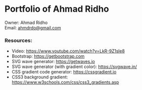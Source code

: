# Portfolio of Ahmad Ridho
Owner: Ahmad Ridho<br/>
Email: ahmdrdo@gmail.com

### Resources:
- Video: https://www.youtube.com/watch?v=LkR-9Z1sle8
- Bootstrap: https://getbootstrap.com
- SVG wave generator: https://getwaves.io
- SVG wave generator (with gradient color): https://svgwave.in/
- CSS gradient code generator: https://cssgradient.io
- CSS3 background gradient: https://www.w3schools.com/css/css3_gradients.asp

